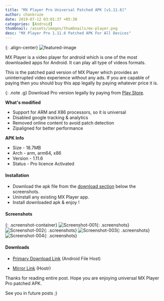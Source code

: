 ```yaml
---
title: "MX Player Pro Universal Patched APK [v1.11.6]"
author: chankruze
date: 2019-07-12 03:01:37 +05:30
categories: [Android]
thumbnail: /assets/images/thumbnails/mx-player.png
desc: "MX Player Pro 1.11.6 Patched APK For All Devices"
---
```

{: .align-center}
![featured-image](https://www.mxplayer.in/images/mx_footer_logo.png)

MX Player is a video player for android which is one of the most downloaded apps for Android. It can play all type of videos formats.

This is the patched paid version of MX Player which provides an uninterrupted video experience without any ads. If you are capable of paying then you should buy this app legally by paying whatever price it is.

{: .note .g}
Download Pro version legally by paying from [Play Store](https://play.google.com/store/apps/details?id=com.mxtech.videoplayer.pro).

__What's modified__

- Support for ARM and X86 processors, so it is universal
- Disabled google tracking & analytics
- Removed online content to avoid patch detection
- Zipaligned for better performance

__APK Info__

- Size - 18.7MB
- Arch - arm, arm64, x86
- Version - 1.11.6
- Status - Pro licence Activated

#### Installation

- Download the apk file from the [download section](#downloads) below the screenshots.
- Uninstall any existing MX Player app.
- Install downloaded apk & enjoy !

#### Screenshots

{: .screenshot-container}
![Screenshot-001](https://res.cloudinary.com/chankruze/image/upload/v1562884136/blog/Screenshot_MX_Player_Pro_20190712-035402.png){: .screenshots}
![Screenshot-002](https://res.cloudinary.com/chankruze/image/upload/v1562884136/blog/Screenshot_MX_Player_Pro_20190712-035352.png){: .screenshots}
![Screenshot-003](https://res.cloudinary.com/chankruze/image/upload/v1562884136/blog/Screenshot_MX_Player_Pro_20190711-204313.png){: .screenshots}
![Screenshot-004](https://res.cloudinary.com/chankruze/image/upload/v1562884136/blog/Screenshot_MX_Player_Pro_20190711-140808.png){: .screenshots}

#### Downloads

- [Primary Download Link](https://www.androidfilehost.com/?fid=6006931924117914775) (Android File Host)

- [Mirror Link](https://hostr.co/OsJSy1ujWEjf) (Hostr)


Thanks for reading entire post. Hope you are enjoying universal MX Player Pro patched APK.


See you in future posts ;)